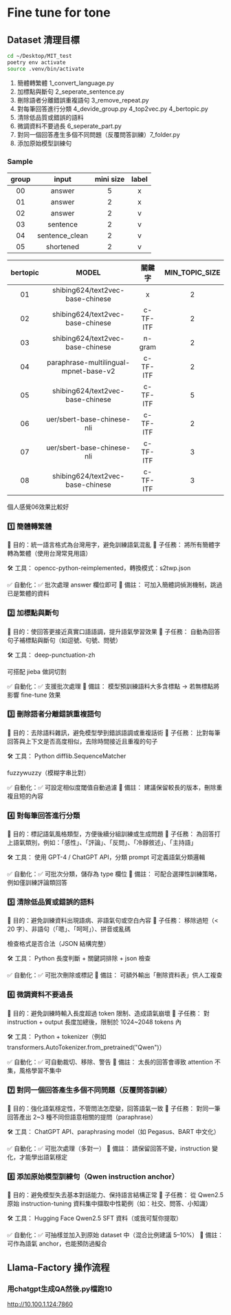 # Fine tune for tone
## Dataset 清理目標

```bash
cd ~/Desktop/MIT_test
poetry env activate
source .venv/bin/activate
```

1. 簡體轉繁體 1_convert_language.py
2. 加標點與斷句 2_seperate_sentence.py
3. 刪除語者分離錯誤重複語句 3_remove_repeat.py
4. 對每筆回答進行分類 4_devide_group.py 4_top2vec.py 4_bertopic.py
5. 清除低品質或錯誤的語料
6. 微調資料不要過長 6_seperate_part.py
7. 對同一個回答產生多個不同問題（反覆問答訓練）7_folder.py
8. 添加原始模型訓練句

### Sample

| group | input | mini size | label |
|:---:|:---:|:---:|:---:|
| 00 | answer | 5 | x |
| 01 | answer | 2 | x |
| 02 | answer | 2 | v |
| 03 | sentence | 2 | v |
| 04 | sentence_clean | 2 | v |
| 05 | shortened | 2 | v |

| bertopic | MODEL | 關鍵字 | MIN_TOPIC_SIZE |
|:---:|:---:|:---:|:---:|
| 01 | shibing624/text2vec-base-chinese | x | 2 |
| 02 | shibing624/text2vec-base-chinese | c-TF-ITF | 2 |
| 03 | shibing624/text2vec-base-chinese | n-gram | 2 |
| 04 | paraphrase-multilingual-mpnet-base-v2 | c-TF-ITF | 2 |
| 05 | shibing624/text2vec-base-chinese | c-TF-ITF | 5 |
| 06 | uer/sbert-base-chinese-nli | c-TF-ITF | 2 |
| 07 | uer/sbert-base-chinese-nli | c-TF-ITF | 3 |
| 08 | shibing624/text2vec-base-chinese | c-TF-ITF | 3 |

個人感覺06效果比較好

### 1️⃣ 簡體轉繁體
🎯 目的：統一語言格式為台灣用字，避免訓練語氣混亂
📌 子任務：
將所有簡體字轉為繁體（使用台灣常見用語）

🛠️ 工具：
opencc-python-reimplemented，轉換模式：s2twp.json

✅ 自動化：✅ 批次處理 answer 欄位即可
📝 備註：
可加入簡體詞偵測機制，跳過已是繁體的資料

### 2️⃣ 加標點與斷句
🎯 目的：使回答更接近真實口語語調，提升語氣學習效果
📌 子任務：
自動為回答句子補標點與斷句（如逗號、句號、問號）

🛠️ 工具：
deep-punctuation-zh

可搭配 jieba 做詞切割

✅ 自動化：✅ 支援批次處理
📝 備註：
模型預訓練語料大多含標點 → 若無標點將影響 fine-tune 效果

### 3️⃣ 刪除語者分離錯誤重複語句
🎯 目的：去除語料雜訊，避免模型學到錯誤語調或重複話術
📌 子任務：
比對每筆回答與上下文是否高度相似，去除時間接近且重複的句子

🛠️ 工具：
Python difflib.SequenceMatcher

fuzzywuzzy（模糊字串比對）

✅ 自動化：✅ 可設定相似度閾值自動過濾
📝 備註：
建議保留較長的版本，刪除重複且短的內容

### 4️⃣ 對每筆回答進行分類
🎯 目的：標記語氣風格類型，方便後續分組訓練或生成問題
📌 子任務：
為回答打上語氣類別，例如：「感性」、「評論」、「反問」、「冷靜敘述」、「主持語」

🛠️ 工具：
使用 GPT-4 / ChatGPT API，分類 prompt 可定義語氣分類邏輯

✅ 自動化：✅ 可批次分類，儲存為 type 欄位
📝 備註：
可配合選擇性訓練策略，例如僅訓練評論類回答

### 5️⃣ 清除低品質或錯誤的語料
🎯 目的：避免訓練資料出現語病、非語氣句或空白內容
📌 子任務：
移除過短（< 20 字）、非語句（「嗯」、「呵呵」）、拼音或亂碼

檢查格式是否合法（JSON 結構完整）

🛠️ 工具：
Python 長度判斷 + 關鍵詞排除 + json 檢查

✅ 自動化：✅ 可批次刪除或標記
📝 備註：
可額外輸出「刪除資料表」供人工複查

### 6️⃣ 微調資料不要過長
🎯 目的：避免訓練時輸入長度超過 token 限制、造成語氣崩壞
📌 子任務：
對 instruction + output 長度加總後，限制於 1024~2048 tokens 內

🛠️ 工具：
Python + tokenizer（例如 transformers.AutoTokenizer.from_pretrained("Qwen")）

✅ 自動化：✅ 可自動裁切、移除、警告
📝 備註：
太長的回答會導致 attention 不集，風格學習不集中

### 7️⃣ 對同一個回答產生多個不同問題（反覆問答訓練）
🎯 目的：強化語氣穩定性，不管問法怎麼變，回答語氣一致
📌 子任務：
對同一筆回答產出 2~3 種不同但語意相關的提問（paraphrase）

🛠️ 工具：
ChatGPT API、paraphrasing model（如 Pegasus、BART 中文化）

✅ 自動化：✅ 可批次處理（多對一）
📝 備註：
請保留回答不變，instruction 變化，才能學出語氣穩定

### 8️⃣ 添加原始模型訓練句（Qwen instruction anchor）
🎯 目的：避免模型失去基本對話能力、保持語言結構正常
📌 子任務：
從 Qwen2.5 原始 instruction-tuning 資料集中擷取中性範例（如：社交、問答、小知識）

🛠️ 工具：
Hugging Face Qwen2.5 SFT 資料（或我可幫你提取）

✅ 自動化：✅ 可抽樣並加入到原始 dataset 中（混合比例建議 5–10%）
📝 備註：
可作為語氣 anchor，也能預防過擬合

## Llama-Factory 操作流程
### 用chatgpt生成QA然後.py檔跑10

http://10.100.1.124:7860
